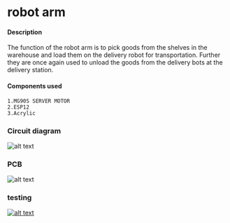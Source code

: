 # robot arm


#### **Description**
The function of the robot arm is to pick goods from the shelves in the warehouse and load them on the delivery robot for transportation. Further they are once again used to unload the goods from the delivery bots at the delivery station.

#### **Components used**
    1.MG90S SERVER MOTOR
    2.ESP12
    3.Acrylic
    
   
### **Circuit diagram**   

 ![alt text](https://github.com/cepdnaclk/e16-3yp-smart-pharmaceutical-warehousing/blob/main/Hardware/Arm/circuit%20diagram/Schematic_emb_3y_project_2020-11-04_04-20-50.png?raw=true)

### **PCB**

 ![alt text](https://github.com/cepdnaclk/e16-3yp-smart-pharmaceutical-warehousing/blob/main/Hardware/Arm/circuit%20diagram/PCB_PCB_2020-11-04_03-30-44_2020-11-04_06-34-09.png?raw=true)

### **testing**

[![alt text](https://github.com/cepdnaclk/e16-3yp-smart-pharmaceutical-warehousing/blob/main/Hardware/Arm/testing/gripper/20201105_095757.jpg?raw=true)](https://youtu.be/aFNMJLarVNU)
